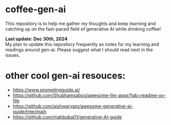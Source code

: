# coffee-gen-ai
This repository is to help me gather my thoughts and keep learning and catching up on the fast-paced field of generative AI while drinking coffee!

**Last update: Dec 30th, 2024**   
My plan to update this repository frequently as notes for my learning and readings around gen-ai. Please suggest what I should read next in the issues. 



# other cool gen-ai resouces:
* https://www.promptingguide.ai/
* https://github.com/Shubhamsaboo/awesome-llm-apps?tab=readme-ov-file
* https://github.com/aishwaryanr/awesome-generative-ai-guide/tree/main
* https://github.com/mahbuba01/generative-AI-guide
